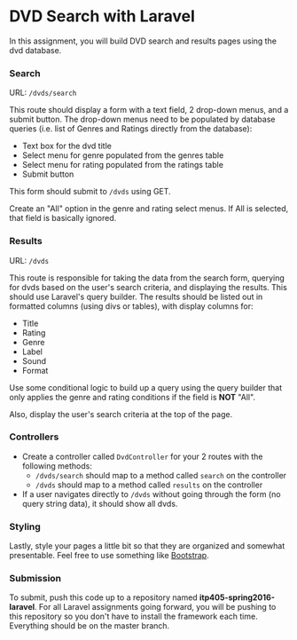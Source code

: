 DVD Search with Laravel  
=======================

In this assignment, you will build DVD search and results pages using the dvd database.

### Search

URL: `/dvds/search`

This route should display a form with a text field, 2 drop-down menus, and a submit button. The drop-down menus need to be populated by database queries (i.e. list of Genres and Ratings directly from the database):

* Text box for the dvd title
* Select menu for genre populated from the genres table
* Select menu for rating populated from the ratings table
* Submit button

This form should submit to `/dvds` using GET.

Create an "All" option in the genre and rating select menus. If All is selected, that field is basically ignored.

### Results

URL: `/dvds`

This route is responsible for taking the data from the search form, querying for dvds based on the user's search criteria, and displaying the results. This should use Laravel's query builder. The results should be listed out in formatted columns (using divs or tables), with display columns for:

* Title
* Rating
* Genre
* Label
* Sound
* Format

Use some conditional logic to build up a query using the query builder that only applies the genre and rating conditions if the field is __NOT__ "All".

Also, display the user's search criteria at the top of the page.

### Controllers

* Create a controller called `DvdController` for your 2 routes with the following methods:
	* `/dvds/search` should map to a method called `search` on the controller
	* `/dvds` should map to a method called `results` on the controller
* If a user navigates directly to `/dvds` without going through the form (no query string data), it should show all dvds.

### Styling

Lastly, style your pages a little bit so that they are organized and somewhat presentable. Feel free to use something like [Bootstrap](http://getbootstrap.com/).

### Submission

To submit, push this code up to a repository named __itp405-spring2016-laravel__. For all Laravel assignments going forward, you will be pushing to this repository so you don't have to install the framework each time. Everything should be on the master branch.
